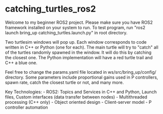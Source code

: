 # catching_turtles_ros2

Welcome to my beginner ROS2 project. Please make sure you have ROS2 framework installed on your system to run.
To test program, run "ros2 launch bring_up catching_turtles.launch.py" in root directory.

Two turtlesim windows will pop up. Each window corresponds to code written in C++ or Python (one for each). The main turtle
will try to "catch" all of the turtles randomly spawned in the window. It will do this by catching the closest one. The Python
implementation will have a red turtle trail and C++ a blue one.

Feel free to change the params.yaml file located in ws/src/bring_up/config/ directory. Some parameters include proportional gains used in
P controllers, spawn rate, catch the closest turtle or not, and many more.

Key Technologies:
     - ROS2:
          Topics and Services in C++ and Python,
          Launch files,
          Custom interfaces (data transfer between nodes)
     - Multithreaded processing (C++ only)
     - Object oriented design
     - Client-server model
     - P controller automation
